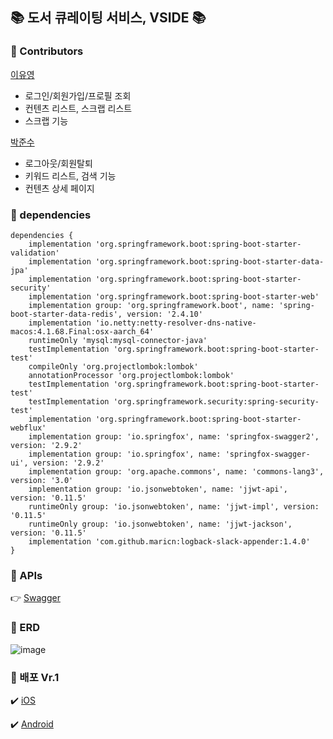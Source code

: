 ## 📚 도서 큐레이팅 서비스, VSIDE 📚

### 📍 Contributors

[이유영](https://github.com/dldbdud314)

  - 로그인/회원가입/프로필 조회
  - 컨텐츠 리스트, 스크랩 리스트
  - 스크랩 기능

[박준수](https://github.com/JJONSOO)
  
  - 로그아웃/회원탈퇴
  - 키워드 리스트, 검색 기능
  - 컨텐츠 상세 페이지
  
### 📍 dependencies

```
dependencies {
	implementation 'org.springframework.boot:spring-boot-starter-validation'
	implementation 'org.springframework.boot:spring-boot-starter-data-jpa'
	implementation 'org.springframework.boot:spring-boot-starter-security'
	implementation 'org.springframework.boot:spring-boot-starter-web'
	implementation group: 'org.springframework.boot', name: 'spring-boot-starter-data-redis', version: '2.4.10'
	implementation 'io.netty:netty-resolver-dns-native-macos:4.1.68.Final:osx-aarch_64'
	runtimeOnly 'mysql:mysql-connector-java'
	testImplementation 'org.springframework.boot:spring-boot-starter-test'
	compileOnly 'org.projectlombok:lombok'
	annotationProcessor 'org.projectlombok:lombok'
	testImplementation 'org.springframework.boot:spring-boot-starter-test'
	testImplementation 'org.springframework.security:spring-security-test'
	implementation 'org.springframework.boot:spring-boot-starter-webflux'
	implementation group: 'io.springfox', name: 'springfox-swagger2', version: '2.9.2'
	implementation group: 'io.springfox', name: 'springfox-swagger-ui', version: '2.9.2'
	implementation group: 'org.apache.commons', name: 'commons-lang3', version: '3.0'
	implementation group: 'io.jsonwebtoken', name: 'jjwt-api', version: '0.11.5'
	runtimeOnly group: 'io.jsonwebtoken', name: 'jjwt-impl', version: '0.11.5'
	runtimeOnly group: 'io.jsonwebtoken', name: 'jjwt-jackson', version: '0.11.5'
	implementation 'com.github.maricn:logback-slack-appender:1.4.0'
}
```

### 📍 APIs

👉 [Swagger](http://43.200.221.188:8080/swagger-ui.html#/)

### 📍 ERD

![image](https://user-images.githubusercontent.com/57944099/234151789-28ebeadf-5995-43f5-83f0-75bb00f7acd3.png)

### 📍 배포 Vr.1

✔️ [iOS](https://apps.apple.com/kr/app/vside/id1672915122)

✔️ [Android](https://play.google.com/store/apps/details?id=com.vside.app)
